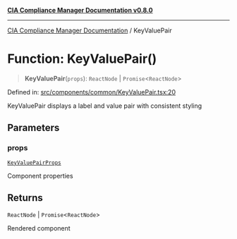 [**CIA Compliance Manager Documentation v0.8.0**](../README.md)

***

[CIA Compliance Manager Documentation](../globals.md) / KeyValuePair

# Function: KeyValuePair()

> **KeyValuePair**(`props`): `ReactNode` \| `Promise`\<`ReactNode`\>

Defined in: [src/components/common/KeyValuePair.tsx:20](https://github.com/Hack23/cia-compliance-manager/blob/fa2f95f029cdcd192b3882a37d0d34753edcd349/src/components/common/KeyValuePair.tsx#L20)

KeyValuePair displays a label and value pair with consistent styling

## Parameters

### props

[`KeyValuePairProps`](../interfaces/KeyValuePairProps.md)

Component properties

## Returns

`ReactNode` \| `Promise`\<`ReactNode`\>

Rendered component
